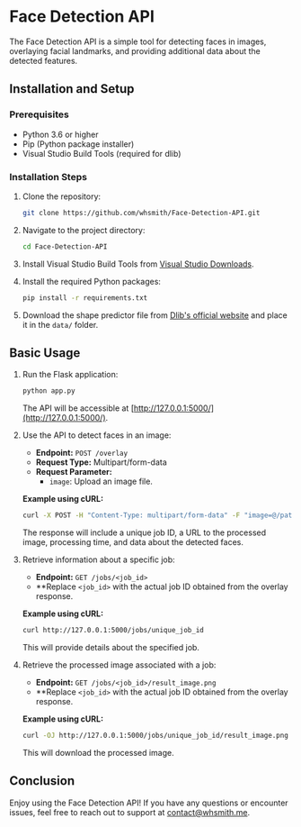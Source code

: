 # Face Detection API

The Face Detection API is a simple tool for detecting faces in images, overlaying facial landmarks, and providing additional data about the detected features.

## Installation and Setup

### Prerequisites

- Python 3.6 or higher
- Pip (Python package installer)
- Visual Studio Build Tools (required for dlib)

### Installation Steps

1. Clone the repository:

   ```bash
   git clone https://github.com/whsmith/Face-Detection-API.git
   ```

2. Navigate to the project directory:

   ```bash
   cd Face-Detection-API
   ```

3. Install Visual Studio Build Tools from [Visual Studio Downloads](https://visualstudio.microsoft.com/visual-cpp-build-tools/).

4. Install the required Python packages:

   ```bash
   pip install -r requirements.txt
   ```

5. Download the shape predictor file from [Dlib's official website](http://dlib.net/files/shape_predictor_68_face_landmarks.dat.bz2) and place it in the `data/` folder.

## Basic Usage

1. Run the Flask application:

   ```bash
   python app.py
   ```

   The API will be accessible at [http://127.0.0.1:5000/](http://127.0.0.1:5000/).

2. Use the API to detect faces in an image:

   - **Endpoint:** `POST /overlay`
   - **Request Type:** Multipart/form-data
   - **Request Parameter:**
     - `image`: Upload an image file.

   **Example using cURL:**

   ```bash
   curl -X POST -H "Content-Type: multipart/form-data" -F "image=@/path/to/your/image.jpg" http://127.0.0.1:5000/overlay
   ```

   The response will include a unique job ID, a URL to the processed image, processing time, and data about the detected faces.

3. Retrieve information about a specific job:

   - **Endpoint:** `GET /jobs/<job_id>`
   - \*\*Replace `<job_id>` with the actual job ID obtained from the overlay response.

   **Example using cURL:**

   ```bash
   curl http://127.0.0.1:5000/jobs/unique_job_id
   ```

   This will provide details about the specified job.

4. Retrieve the processed image associated with a job:

   - **Endpoint:** `GET /jobs/<job_id>/result_image.png`
   - \*\*Replace `<job_id>` with the actual job ID obtained from the overlay response.

   **Example using cURL:**

   ```bash
   curl -OJ http://127.0.0.1:5000/jobs/unique_job_id/result_image.png
   ```

   This will download the processed image.

## Conclusion

Enjoy using the Face Detection API! If you have any questions or encounter issues, feel free to reach out to support at [contact@whsmith.me](mailto:contact@whsmith.me?subject=Face%20Detection%20API%20Support).
